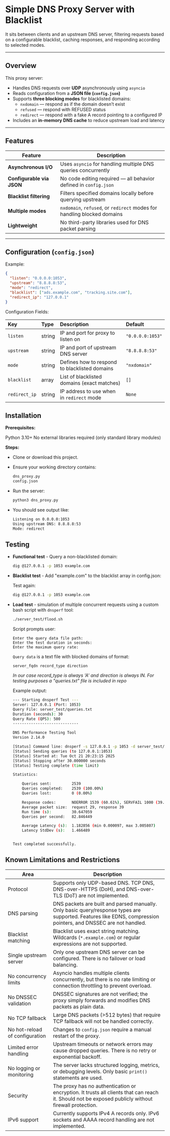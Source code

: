 # Simple DNS Proxy Server with Blacklist
 
It sits between clients and an upstream DNS server, filtering requests based on a configurable blacklist, caching responses, and responding according to selected modes.

---

## Overview

This proxy server:
- Handles DNS requests over **UDP** asynchronously using `asyncio`
- Reads configuration from a **JSON file (`config.json`)**
- Supports **three blocking modes** for blacklisted domains:
  - `nxdomain` — respond as if the domain doesn’t exist  
  - `refused` — respond with REFUSED status  
  - `redirect` — respond with a fake A record pointing to a configured IP
- Includes an **in-memory DNS cache** to reduce upstream load and latency

---

## Features

| Feature | Description |
|----------|-------------|
| **Asynchronous I/O** | Uses `asyncio` for handling multiple DNS queries concurrently |
| **Configurable via JSON** | No code editing required — all behavior defined in `config.json` |
| **Blacklist filtering** | Filters specified domains locally before querying upstream |
| **Multiple modes** | `nxdomain`, `refused`, or `redirect` modes for handling blocked domains |
| **Lightweight** | No third-party libraries used for DNS packet parsing |

---

## Configuration (`config.json`)

Example:

```json
{
  "listen": "0.0.0.0:1053",
  "upstream": "8.8.8.8:53",
  "mode": "redirect",
  "blacklist": ["ads.example.com", "tracking.site.com"],
  "redirect_ip": "127.0.0.1"
}
```

Configuration Fields:

| Key | Type | Description | Default |
| :--- | :--- | :--- | :--- |
| `listen` | string | IP and port for proxy to listen on | `"0.0.0.0:1053"` |
| `upstream` | string | IP and port of upstream DNS server | `"8.8.8.8:53"` |
| `mode` | string | Defines how to respond to blacklisted domains | `"nxdomain"` |
| `blacklist` | array | List of blacklisted domains (exact matches) | `[]` |
| `redirect_ip` | string | IP address to use when in `redirect` mode | `None` |

## Installation

**Prerequisites:**

Python 3.10+
No external libraries required (only standard library modules)

**Steps:**

- Clone or download this project.
- Ensure your working directory contains:

    ```bash
    dns_proxy.py
    config.json
    ```

- Run the server:

    ```bash
    python3 dns_proxy.py
    ```

- You should see output like:

    ```bash
    Listening on 0.0.0.0:1053
    Using upstream DNS: 8.8.8.8:53
    Mode: redirect
    ```

## Testing

- **Functional test** - Query a non-blacklisted domain:

    ```bash
    dig @127.0.0.1 -p 1053 example.com
    ```

- **Blacklist test** - Add "example.com" to the blacklist array in config.json:

    Test again:

    ```bash
    dig @127.0.0.1 -p 1053 example.com
    ```

- **Load test** - simulation of multiple concurrent requests using a custom bash script with `dnsperf` tool:

    ```bash
    ./server_test/flood.sh
    ```

    Script prompts user:

    ```text
    Enter the query data file path: 
    Enter the test duration in seconds: 
    Enter the maximum query rate: 
    ```

    `Query data` is a text file with blocked domains of format:

    ```text
    server_fqdn record_type direction
    ```

    _In our case record_type is always 'A' and direction is always IN. For testing purposes a "queries.txt" file is included in repo_

    Example output:

    ```bash
    --- Starting dnsperf Test ---
    Server: 127.0.0.1 (Port: 1053)
    Query File: server_test/queries.txt
    Duration (seconds): 30
    Query Rate (QPS): 500
    -----------------------------

    DNS Performance Testing Tool
    Version 2.14.0

    [Status] Command line: dnsperf -s 127.0.0.1 -p 1053 -d server_test/queries.txt -l 30 -Q 500
    [Status] Sending queries (to 127.0.0.1:1053)
    [Status] Started at: Tue Oct 21 20:23:15 2025
    [Status] Stopping after 30.000000 seconds
    [Status] Testing complete (time limit)

    Statistics:

        Queries sent:         2539
        Queries completed:    2539 (100.00%)
        Queries lost:         0 (0.00%)

        Response codes:       NOERROR 1539 (60.61%), SERVFAIL 1000 (39.39%)
        Average packet size:  request 29, response 39
        Run time (s):         30.647059
        Queries per second:   82.846449

        Average Latency (s):  1.182856 (min 0.000097, max 3.005807)
        Latency StdDev (s):   1.466489


    Test completed successfully.

    ```

## Known Limitations and Restrictions

| **Area** | **Description** |
|------|--------------|
| Protocol | Supports only UDP-based DNS. TCP DNS, DNS-over-HTTPS (DoH), and DNS-over-TLS (DoT) are not implemented. |
| DNS parsing | DNS packets are built and parsed manually. Only basic query/response types are supported. Features like EDNS, compression pointers, and DNSSEC are not handled. |
| Blacklist matching | Blacklist uses exact string matching. Wildcards (`*.example.com`) or regular expressions are not supported. |
| Single upstream server | Only one upstream DNS server can be configured. There is no failover or load balancing. |
| No concurrency limits | Asyncio handles multiple clients concurrently, but there is no rate limiting or connection throttling to prevent overload. |
| No DNSSEC validation | DNSSEC signatures are not verified; the proxy simply forwards and modifies DNS packets as plain data. |
| No TCP fallback | Large DNS packets (>512 bytes) that require TCP fallback will not be handled correctly. |
| No hot-reload of configuration | Changes to `config.json` require a manual restart of the proxy. |
| Limited error handling | Upstream timeouts or network errors may cause dropped queries. There is no retry or exponential backoff. |
| No logging or monitoring | The server lacks structured logging, metrics, or debugging levels. Only basic `print()` statements are used. |
| Security | The proxy has no authentication or encryption. It trusts all clients that can reach it. Should not be exposed publicly without firewall protection. |
| IPv6 support | Currently supports IPv4 A records only. IPv6 sockets and AAAA record handling are not implemented. |
